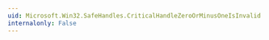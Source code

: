 ```yaml
---
uid: Microsoft.Win32.SafeHandles.CriticalHandleZeroOrMinusOneIsInvalid.#ctor
internalonly: False
---
```

